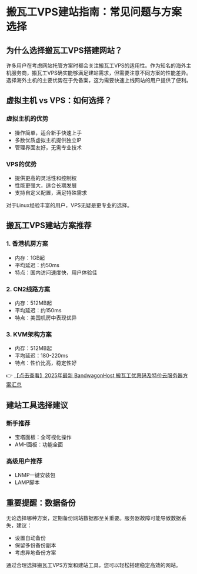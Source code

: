 # 搬瓦工VPS建站指南：常见问题与方案选择

## 为什么选择搬瓦工VPS搭建网站？

许多用户在考虑网站托管方案时都会关注搬瓦工VPS的适用性。作为知名的海外主机服务商，搬瓦工VPS确实能够满足建站需求，但需要注意不同方案的性能差异。选择海外主机的主要优势在于免备案，这为需要快速上线网站的用户提供了便利。

## 虚拟主机 vs VPS：如何选择？

### 虚拟主机的优势
- 操作简单，适合新手快速上手
- 多数优质虚拟主机提供独立IP
- 管理界面友好，无需专业技术

### VPS的优势
- 提供更高的灵活性和控制权
- 性能更强大，适合长期发展
- 支持自定义配置，满足特殊需求

对于Linux经验丰富的用户，VPS无疑是更专业的选择。

## 搬瓦工VPS建站方案推荐

### 1. 香港机房方案
- 内存：1GB起
- 平均延迟：约50ms
- 特点：国内访问速度快，用户体验佳

### 2. CN2线路方案
- 内存：512MB起
- 平均延迟：约150ms
- 特点：美国机房中表现优异

### 3. KVM架构方案
- 内存：512MB起
- 平均延迟：180-220ms
- 特点：性价比高，稳定性好

👉 [【点击查看】2025年最新 BandwagonHost 搬瓦工优惠码及特价云服务器方案汇总](https://bit.ly/banwagon)

## 建站工具选择建议

### 新手推荐
- 宝塔面板：全可视化操作
- AMH面板：功能全面

### 高级用户推荐
- LNMP一键安装包
- LAMP脚本

## 重要提醒：数据备份

无论选择哪种方案，定期备份网站数据都至关重要。服务器故障可能导致数据丢失，建议：
- 设置自动备份
- 保留多份备份副本
- 考虑异地备份方案

通过合理选择搬瓦工VPS方案和建站工具，您可以轻松搭建稳定高效的网站。